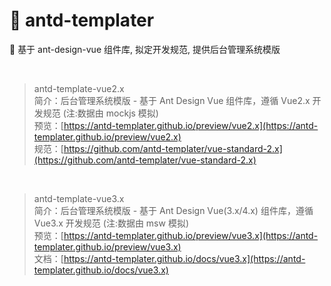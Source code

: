 # 🌈 antd-templater

👋 基于 ant-design-vue 组件库, 拟定开发规范, 提供后台管理系统模版

<br/>

> antd-template-vue2.x  
> 简介：后台管理系统模版 - 基于 Ant Design Vue 组件库，遵循 Vue2.x 开发规范 (注:数据由 mockjs 模拟)<br />
> 预览：[https://antd-templater.github.io/preview/vue2.x](https://antd-templater.github.io/preview/vue2.x)<br />
> 规范：[https://github.com/antd-templater/vue-standard-2.x](https://github.com/antd-templater/vue-standard-2.x)<br />

<br/>

> antd-template-vue3.x  
> 简介：后台管理系统模版 - 基于 Ant Design Vue(3.x/4.x) 组件库，遵循 Vue3.x 开发规范 (注:数据由 msw 模拟)<br />
> 预览：[https://antd-templater.github.io/preview/vue3.x](https://antd-templater.github.io/preview/vue3.x)<br />
> 文档：[https://antd-templater.github.io/docs/vue3.x](https://antd-templater.github.io/docs/vue3.x)<br />

